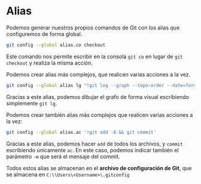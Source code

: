 # Alias

Podemos generar nuestros propios comandos de Git con los alias que configuremos de forma global.

```bash
git config --global alias.co checkout
```

Este comando nos permite escribir en la consola `git co` en lugar de `git checkout` y realiza la misma acción.

Podemos crear alias más complejos, que realicen varias acciones a la vez.

```bash
git config --global alias lg "!git log --graph --topo-order --date=format:%c --abbrev-commit --decorate --all --pretty=format:'%Cgreen%ad %Cred%h%Creset -%C(yellow)%d%Creset %s %Cblue[%cn]%Creset %Cblue"
```

Gracias a este alias, podemos dibujar el grafo de forma visual escribiendo simplemente `git lg`.

Podemos crear también alias más complejos que realicen varias acciones a la vez:

```bash
git config --global alias.ac '!git add -A && git commit'
```

Gracias a este alias, podemos hacer `add` de todos los archivos, y `commit` escribiendo únicamente `ac`. En este caso, podemos indicar también el parámetro `-m` que será el mensaje del commit.

Todos estos alias se almacenan en el **archivo de configuración de Git**, que se almacena en `C:\\Users\<Username>\.gitconfig`